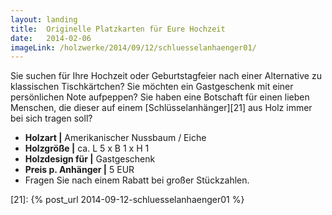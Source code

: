 ```yaml
---
layout: landing
title:  Originelle Platzkarten für Eure Hochzeit
date:   2014-02-06
imageLink: /holzwerke/2014/09/12/schluesselanhaenger01/
---
```


Sie suchen für Ihre Hochzeit oder Geburtstagfeier nach einer Alternative zu klassischen Tischkärtchen? 
Sie möchten ein Gastgeschenk mit einer persönlichen Note aufpeppen? 
Sie haben eine Botschaft für einen lieben Menschen, 
die dieser auf einem [Schlüsselanhänger][21] aus Holz immer bei sich tragen soll?

* **Holzart \|** Amerikanischer Nussbaum / Eiche
* **Holzgröße \|** ca. L 5 x B 1 x H 1
* **Holzdesign für \|** Gastgeschenk
* **Preis p. Anhänger \|** 5 EUR
* Fragen Sie nach einem Rabatt bei großer Stückzahlen.

[21]: {% post_url 2014-09-12-schluesselanhaenger01 %}
